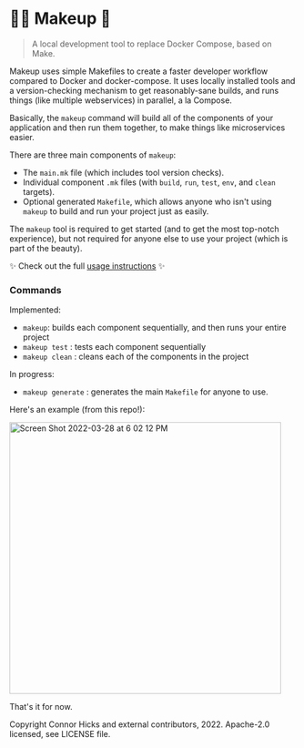 # 💅🏽 Makeup 💄

> A local development tool to replace Docker Compose, based on Make.

Makeup uses simple Makefiles to create a faster developer workflow compared to Docker and docker-compose. It uses locally installed tools and a version-checking mechanism to get reasonably-sane builds, and runs things (like multiple webservices) in parallel, a la Compose.

Basically, the `makeup` command will build all of the components of your application and then run them together, to make things like microservices easier.

There are three main components of `makeup`: 
- The `main.mk` file (which includes tool version checks).
- Individual component `.mk` files (with `build`, `run`, `test`, `env`, and `clean` targets).
- Optional generated `Makefile`, which allows anyone who isn't using `makeup` to build and run your project just as easily.

The `makeup` tool is required to get started (and to get the most top-notch experience), but not required for anyone else to use your project (which is part of the beauty).

✨ Check out the full [usage instructions](./USAGE.md) ✨

### Commands

Implemented:
- `makeup`: builds each component sequentially, and then runs your entire project
- `makeup test` : tests each component sequentially
- `makeup clean` : cleans each of the components in the project

In progress:
- `makeup generate` : generates the main `Makefile` for anyone to use.

Here's an example (from this repo!):

<img width="477" alt="Screen Shot 2022-03-28 at 6 02 12 PM" src="https://user-images.githubusercontent.com/5942370/160494661-f731be1d-d579-4bb1-acf7-7575adcb22e7.png">

That's it for now.

Copyright Connor Hicks and external contributors, 2022. Apache-2.0 licensed, see LICENSE file.